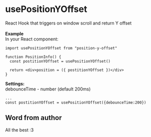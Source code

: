 <h1>usePositionYOffset</h1>

React Hook that triggers on window scroll and return Y offset
<br/>
<br/>
<b>Example</b>
<br/>
In your React component:
<br/>

```
import usePositionYOffset from "position-y-offset"

function PositionInfo() {
  const postitionYOffset = usePositionYOffset()

  return <div>position = ({ postitionYOffset })</div>
}
```

<b>Settings:</b>
<br/>
debounceTime - number (default 200ms)

```
...
const postitionYOffset = usePositionYOffset({debounceTime:200})
```

## Word from author

All the best :3